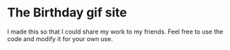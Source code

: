# The Birthday gif site

I made this so that I could share my work to my friends. 
Feel free to use the code and modify it for your own use. 
